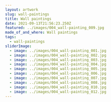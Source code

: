 ```yaml
---
layout: artwork
slug: wall-paintings
title: Wall paintings
date: 2021-09-13T21:56:23.250Z
featured: ../images/004_wall-painting_009.jpg
made_of_and_where: Wall paintings
tags:
  - wall-paintings
sliderImage:
  - image: ../images/004_wall-painting_001.jpg
  - image: ../images/004_wall-painting_002.jpg
  - image: ../images/004_wall-painting_003.jpg
  - image: ../images/004_wall-painting_004.jpg
  - image: ../images/004_wall-painting_005.jpg
  - image: ../images/004_wall-painting_006.jpg
  - image: ../images/004_wall-painting_007.jpg
  - image: ../images/004_wall-painting_008.jpg
  - image: ../images/004_wall-painting_010.jpg
  - image: ../images/004_wall-painting_012.jpg
---
```

